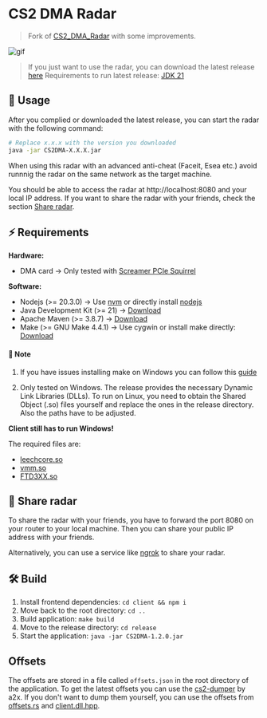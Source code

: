 # CS2 DMA Radar

> Fork of [CS2_DMA_Radar](https://github.com/MoZiHao/CS2_DMA_Radar) with some improvements.

![gif](https://github.com/rabume/cs2-dma-radar/assets/19410629/c2d6130c-7d67-49a1-8617-aeef07b148fc)

> If you just want to use the radar, you can download the latest release [here](https://github.com/rabume/cs2-dma-radar/releases)
> Requirements to run latest release: [JDK 21](https://adoptium.net/temurin/releases/?os=windows&arch=x64&package=jdk&version=21)

## 🚀 Usage

After you complied or downloaded the latest release, you can start the radar with the following command:

```bash
# Replace x.x.x with the version you downloaded
java -jar CS2DMA-X.X.X.jar
```

When using this radar with an advanced anti-cheat (Faceit, Esea etc.) avoid runnnig the radar on the same network as the target machine.

You should be able to access the radar at http://localhost:8080 and your local IP address. If you want to share the radar with your friends, check the section [Share radar](#-share-radar).

## ⚡️ Requirements

**Hardware:**

- DMA card -> Only tested with [Screamer PCIe Squirrel](https://shop.lambdaconcept.com/home/50-screamer-pcie-squirrel.html)

**Software:**

- Nodejs (>= 20.3.0) -> Use [nvm](https://github.com/nvm-sh/nvm) or directly install [nodejs](https://nodejs.org/en)
- Java Development Kit (>= 21) -> [Download](https://adoptium.net/temurin/releases/?os=windows&arch=x64&package=jdk&version=21)
- Apache Maven (>= 3.8.7) -> [Download](https://maven.apache.org/download.cgi)
- Make (>= GNU Make 4.4.1) -> Use cygwin or install make directly: [Download](https://www.cygwin.com/)

#### 🚨 Note

1. If you have issues installing make on Windows you can follow this [guide](https://gist.github.com/evanwill/0207876c3243bbb6863e65ec5dc3f058#make)

2. Only tested on Windows. The release provides the necessary Dynamic Link Libraries (DLLs). To run on Linux, you need to obtain
   the Shared Object (.so) files yourself and replace the ones in the release directory. Also the paths have to be adjusted.

**Client still has to run Windows!**

The required files are:

- [leechcore.so](https://github.com/ufrisk/LeechCore/releases)
- [vmm.so](https://github.com/ufrisk/MemProcFS/releases)
- [FTD3XX.so](https://ftdichip.com/drivers/d3xx-drivers/)

## 📡 Share radar

To share the radar with your friends, you have to forward the port 8080 on your router to your local machine.
Then you can share your public IP address with your friends.

Alternatively, you can use a service like [ngrok](https://ngrok.com/) to share your radar.

## 🛠️ Build

1. Install frontend dependencies: `cd client && npm i`
2. Move back to the root directory: `cd ..`
3. Build application: `make build`
4. Move to the release directory: `cd release`
5. Start the application: `java -jar CS2DMA-1.2.0.jar`

## Offsets

The offsets are stored in a file called `offsets.json` in the root directory of the application.
To get the latest offsets you can use the [cs2-dumper](https://github.com/a2x/cs2-dumper) by a2x.
If you don't want to dump them yourself, you can use the offsets from [offsets.rs](https://github.com/a2x/cs2-dumper/blob/main/output/offsets.rs) and [client.dll.hpp](https://github.com/a2x/cs2-dumper/blob/main/output/client.dll.hpp).
